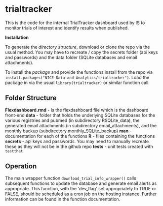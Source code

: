 # trialtracker

This is the code for the internal TrialTracker dashboard used by IS to monitor trials of interest and identify results when published.

**Installation**

To generate the *directory structure*, download or clone the repo via the usual method. You may have to recreate / copy the secrets folder (api keys and passwords) and the data folder (SQLite databases and email attachments).

To install the *package* and provide the functions install from the repo via `install.packages("NICE-Data-and-Analytics/trialtracker")`. Load the package in via the usual `library(trialtracker)` or similar function call.

## Folder Structure

**Flexdashboard.rmd** - Is the flexdashboard file which is the dashboard front-end
**data** - folder that holds the underlying SQLite databases for the various registries and pubmed (in subdirectory RSQLite_data), the generated email attachments (in subdirectory email_attachments), and the monthly backup (subdirectory monthly_SQLite_backup)
**man** - documentation for each of the functions
**R** - files containing the functions
**secrets** - api keys and passwords. You may need to manually recreate these as they will not be in the github repo
**tests** - unit tests created with `testthat`

## Operation

The main wrapper function `download_trial_info_wrapper()` calls subsequent functions to update the database and generate email alerts as appropriate. This function, with the 'dev_flag' set appropriately to TRUE or FALSE, should be scheduled as a cron job on the hosting instance.
Further information can be found in the function documentation.
